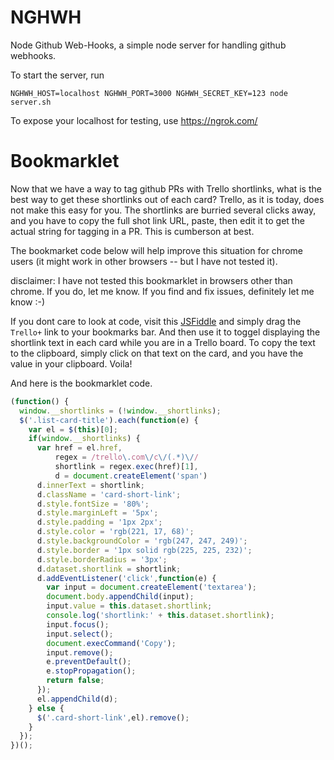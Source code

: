 # NGHWH

Node Github Web-Hooks, a simple node server for handling github webhooks.

To start the server, run

    NGHWH_HOST=localhost NGHWH_PORT=3000 NGHWH_SECRET_KEY=123 node server.sh

To expose your localhost for testing, use https://ngrok.com/

# Bookmarklet

Now that we have a way to tag github PRs with Trello shortlinks, what is the best way to get these shortlinks out of each card? Trello, as it is today, does not make this easy for you. The shortlinks are burried several clicks away, and you have to copy the full shot link URL, paste, then edit it to get the actual string for tagging in a PR. This is cumberson at best.

The bookmarket code below will help improve this situation for chrome users (it might work in other browsers -- but I have not tested it).

disclaimer: I have not tested this bookmarklet in browsers other than chrome. If you do, let me know. If you find and fix issues, definitely let me know :-)

If you dont care to look at code, visit this [JSFiddle](http://jsfiddle.net/shyamh/6k841LLu/) and simply drag the `Trello+` link to your bookmarks bar. And then use it to toggel displaying the shortlink text in each card while you are in a Trello board. To copy the text to the clipboard, simply click on that text on the card, and you have the value in your clipboard. Voila!

And here is the bookmarklet code.

```javascript
(function() {
  window.__shortlinks = (!window.__shortlinks);
  $('.list-card-title').each(function(e) {
    var el = $(this)[0];
    if(window.__shortlinks) {
      var href = el.href,
          regex = /trello\.com\/c\/(.*)\//
          shortlink = regex.exec(href)[1],
          d = document.createElement('span')
      d.innerText = shortlink;
      d.className = 'card-short-link';
      d.style.fontSize = '80%';
      d.style.marginLeft = '5px';
      d.style.padding = '1px 2px';
      d.style.color = 'rgb(221, 17, 68)';
      d.style.backgroundColor = 'rgb(247, 247, 249)';
      d.style.border = '1px solid rgb(225, 225, 232)';
      d.style.borderRadius = '3px';
      d.dataset.shortlink = shortlink;
      d.addEventListener('click',function(e) { 
        var input = document.createElement('textarea');
        document.body.appendChild(input);
        input.value = this.dataset.shortlink;
        console.log('shortlink:' + this.dataset.shortlink);
        input.focus();
        input.select();
        document.execCommand('Copy');
        input.remove();
        e.preventDefault(); 
        e.stopPropagation(); 
        return false; 
      });
      el.appendChild(d);
    } else {
      $('.card-short-link',el).remove();
    }
  });
})();
```

